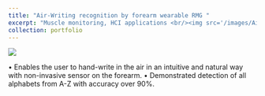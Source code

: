 ```yaml
---
title: "Air-Writing recognition by forearm wearable RMG "
excerpt: "Muscle monitoring, HCI applications <br/><img src='/images/AirWriteGIF.gif'>"
collection: portfolio
---
```


<img src='/images/AirWriteGIF.gif'> <br/>

•	Enables the user to hand-write in the air in an intuitive and natural way with non-invasive sensor on the forearm.
•	Demonstrated detection of all alphabets from A-Z with accuracy over 90%.

  
